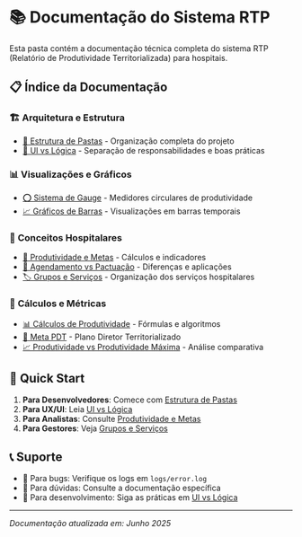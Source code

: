 # 📚 Documentação do Sistema RTP

Esta pasta contém a documentação técnica completa do sistema RTP (Relatório de Produtividade Territorializada) para hospitais.

## 📋 Índice da Documentação

### 🏗️ **Arquitetura e Estrutura**
- [📁 Estrutura de Pastas](estrutura-pastas.md) - Organização completa do projeto
- [🔧 UI vs Lógica](ui-vs-logica.md) - Separação de responsabilidades e boas práticas

### 📊 **Visualizações e Gráficos**
- [⭕ Sistema de Gauge](gauge.md) - Medidores circulares de produtividade
- [📈 Gráficos de Barras](graficos-barras.md) - Visualizações em barras temporais

### 🏥 **Conceitos Hospitalares**
- [🎯 Produtividade e Metas](produtividade-metas.md) - Cálculos e indicadores
- [📅 Agendamento vs Pactuação](agendado-pactuado.md) - Diferenças e aplicações
- [🏷️ Grupos e Serviços](grupos-servicos.md) - Organização dos serviços hospitalares

### 🧮 **Cálculos e Métricas**
- [📊 Cálculos de Produtividade](calculos-produtividade.md) - Fórmulas e algoritmos
- [🎯 Meta PDT](meta-pdt.md) - Plano Diretor Territorializado
- [📈 Produtividade vs Produtividade Máxima](produtividade-max.md) - Análise comparativa

## 🚀 Quick Start

1. **Para Desenvolvedores**: Comece com [Estrutura de Pastas](estrutura-pastas.md)
2. **Para UX/UI**: Leia [UI vs Lógica](ui-vs-logica.md)
3. **Para Analistas**: Consulte [Produtividade e Metas](produtividade-metas.md)
4. **Para Gestores**: Veja [Grupos e Serviços](grupos-servicos.md)

## 📞 Suporte

- 🐛 Para bugs: Verifique os logs em `logs/error.log`
- 📖 Para dúvidas: Consulte a documentação específica
- 🔧 Para desenvolvimento: Siga as práticas em [UI vs Lógica](ui-vs-logica.md)

---

*Documentação atualizada em: Junho 2025*